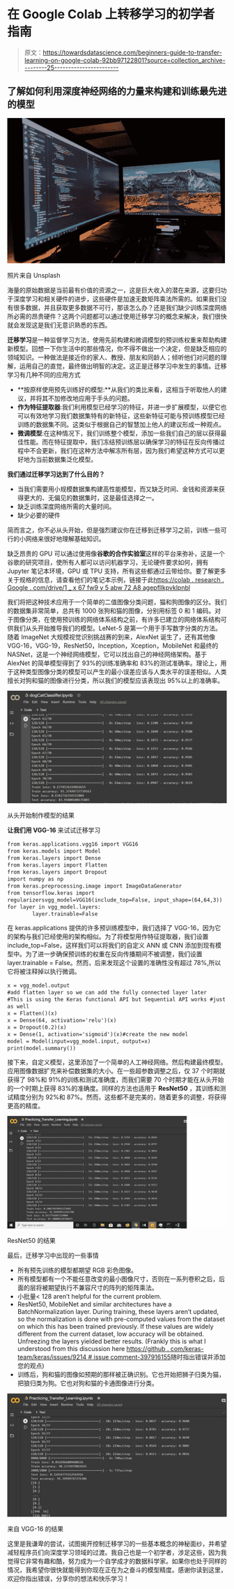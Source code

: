 # 在 Google Colab 上转移学习的初学者指南

> 原文：<https://towardsdatascience.com/beginners-guide-to-transfer-learning-on-google-colab-92bb97122801?source=collection_archive---------25----------------------->

## 了解如何利用深度神经网络的力量来构建和训练最先进的模型

![](img/d63f7bf95431c5687ebd2bf0e3caf508.png)

照片来自 Unsplash

海量的原始数据是当前最有价值的资源之一，这是巨大收入的潜在来源，这要归功于深度学习和相关硬件的进步，这些硬件是加速无数矩阵乘法所需的。如果我们没有很多数据，并且获取更多数据不可行，那该怎么办？还是我们缺少训练深度网络所必需的昂贵硬件？这两个问题都可以通过使用迁移学习的概念来解决，我们很快就会发现这是我们无意识熟悉的东西。

**迁移学习**是一种监督学习方法，使用先前构建和微调模型的预训练权重来帮助构建新模型。回想一下你生活中的那些情况，你不得不做出一个决定，但是缺乏相应的领域知识。一种做法是接近你的家人、教授、朋友和同龄人；倾听他们对问题的理解，运用自己的直觉，最终做出明智的决定。这正是迁移学习中发生的事情。迁移学习有几种不同的应用方式

*   **按原样使用预先训练好的模型:**从我们的类比来看，这相当于听取他人的建议，并将其不加修改地应用于手头的问题。
*   **作为特征提取器**:我们利用模型已经学习的特征，并进一步扩展模型，以便它也可以有效地学习我们数据集特有的新特征，这些新特征可能与预训练模型已经训练的数据集不同。这类似于根据自己的智慧加上他人的建议形成一种观点。
*   **微调模型**:在这种情况下，我们训练整个模型，添加一些我们自己的层以获得最佳性能。而在特征提取中，我们冻结预训练层以确保学习的特征在反向传播过程中不会更新，我们在这种方法中解冻所有层，因为我们希望这种方式可以更好地为当前数据集泛化模型。

**我们通过迁移学习达到了什么目的？**

*   当我们需要用小规模数据集构建高性能模型，而又缺乏时间、金钱和资源来获得更大的、无偏见的数据集时，这是最佳选择之一。
*   缺乏训练深度网络所需的大量时间。
*   缺少必要的硬件

简而言之，你不必从头开始，但是强烈建议你在迁移到迁移学习之前，训练一些可行的小网络来很好地理解基础知识。

缺乏昂贵的 GPU 可以通过使用像**谷歌的合作实验室**这样的平台来弥补，这是一个谷歌的研究项目，使所有人都可以访问机器学习，无论硬件要求如何，拥有 Jupyter 笔记本环境，GPU 或 TPU 支持，所有这些都通过云带给你。要了解更多关于规格的信息，请查看他们的笔记本示例，链接于此[https://colab . research . Google . com/drive/1 _ x 67 fw9 y 5 abw 72 A8 agepfllkpvklpnbl](https://colab.research.google.com/drive/1_x67fw9y5aBW72a8aGePFLlkPvKLpnBl)

我们将把这种技术应用于一个简单的二值图像分类问题，猫和狗图像的区分。我们的数据集非常简单，总共有 1000 张狗和猫的图像，分别用标签 0 和 1 编码。对于图像分类，在使用预训练的网络体系结构之前，有许多已建立的网络体系结构可供我们从头开始推导我们的模型。LeNet-5 是第一个用于手写数字分类的方法。随着 ImageNet 大规模视觉识别挑战赛的到来，AlexNet 诞生了，还有其他像 VGG-16，VGG-19，ResNet50，Inception，Xception，MobileNet 和最终的 NASNet，这是一个神经网络模型，它可以找出自己的神经网络架构。基于 AlexNet 的简单模型得到了 93%的训练准确率和 83%的测试准确率。理论上，用于这种类型图像分类的模型可以产生的最小误差应该与人类水平的误差相似。人类擅长对狗和猫的图像进行分类，所以我们的模型应该表现出 95%以上的准确率。

![](img/d09a91d483f7817965617ca6f38a1530.png)

从头开始制作模型的结果

**让我们用 VGG-16** 来试试迁移学习

```
from keras.applications.vgg16 import VGG16
from keras.models import Model
from keras.layers import Dense
from keras.layers import Flatten
from keras.layers import Dropout
import numpy as np
from keras.preprocessing.image import ImageDataGenerator
from tensorflow.keras import regularizersvgg_model=VGG16(include_top=False, input_shape=(64,64,3))
for layer in vgg_model.layers:
        layer.trainable=False
```

在 keras.applications 提供的许多预训练模型中，我们选择了 VGG-16，因为它的架构与我们已经使用的架构相似。为了将模型用作特征提取器，我们设置 include_top=False，这样我们可以将我们的自定义 ANN 或 CNN 添加到现有模型中。为了进一步确保预训练的权重在反向传播期间不被调整，我们设置 layer.trainable = False。然而，后来发现这个设置的准确性没有超过 78%,所以它将被注释掉以执行微调。

```
x = vgg_model.output
#add flatten layer so we can add the fully connected layer later
#This is using the Keras functional API but Sequential API works #just as well
x = Flatten()(x)
x = Dense(64, activation='relu')(x)
x = Dropout(0.2)(x)
x = Dense(1, activation='sigmoid')(x)#create the new model
model = Model(input=vgg_model.input, output=x)
print(model.summary())
```

接下来，自定义模型，这里添加了一个简单的人工神经网络。然后构建最终模型。应用图像数据扩充来补偿数据集的大小。在一些超参数调整之后，仅 37 个时期就获得了 98%和 91%的训练和测试准确度，而我们需要 70 个时期才能在从头开始的一个时期上获得 83%的准确度。同样的方法也适用于 **ResNet50** ，其训练和测试精度分别为 92%和 87%。然而，这些都不是完美的，随着更多的调整，将获得更高的精度。

![](img/34ea134b839d122f1de4c3608a910556.png)

ResNet50 的结果

最后，迁移学习中出现的一些事情

*   所有预先训练的模型都期望 RGB 彩色图像。
*   所有模型都有一个不能任意改变的最小图像尺寸，否则在一系列卷积之后，后面的层将被期望执行不兼容尺寸的阵列的矩阵乘法。
*   小批量< 128 aren’t helpful for the current problem.
*   ResNet50, MobileNet and similar architectures have a BatchNormalization layer. During training, these layers aren’t updated, so the normalization is done with pre-computed values from the dataset on which this has been trained previously. If these values are widely different from the current dataset, low accuracy will be obtained. Unfreezing the layers yielded better results. (Frankly this is what I understood from this discussion here [https://github . com/keras-team/keras/issues/9214 # issue comment-397916155](https://github.com/keras-team/keras/issues/9214#issuecomment-397916155)随时指出错误并添加您的观点)
*   训练后，狗和猫的图像如预期的那样被正确识别。它也开始把狮子归类为猫，把狼归类为狗。它也对狗和猫的卡通图像进行分类。

![](img/783a681b2d654b5cef63e9e9f5d63ec4.png)

来自 VGG-16 的结果

这里是我谦卑的尝试，试图揭开控制迁移学习的一些基本概念的神秘面纱，并希望减轻程序员们向深度学习领域的过渡。我自己也是一个初学者，涉足这些，因为我觉得它非常有趣和酷，努力成为一个自学成才的数据科学家。如果你也处于同样的情况，我希望你很快就能得到你现在正在为之奋斗的模型精度。感谢你读到这里，欢迎你指出错误，分享你的想法和快乐学习！